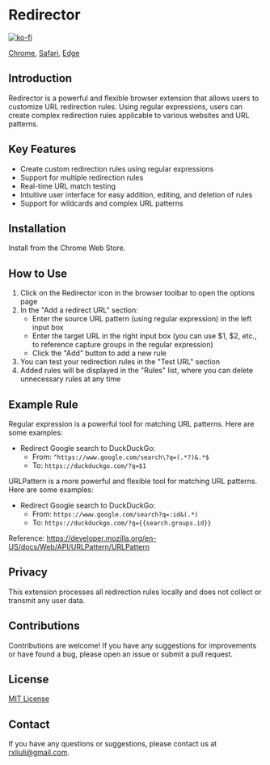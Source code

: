 # Redirector

[![ko-fi](https://ko-fi.com/img/githubbutton_sm.svg)](https://ko-fi.com/rxliuli)

[Chrome](https://chromewebstore.google.com/detail/redirector/lioaeidejmlpffbndjhaameocfldlhin), [Safari](https://apps.apple.com/cn/app/url-redirector/id6743197230), [Edge](https://microsoftedge.microsoft.com/addons/detail/redirector/jhdjcofnjfeljeekjklhgfmfocfgibmm)

## Introduction

Redirector is a powerful and flexible browser extension that allows users to customize URL redirection rules. Using regular expressions, users can create complex redirection rules applicable to various websites and URL patterns.

## Key Features

- Create custom redirection rules using regular expressions
- Support for multiple redirection rules
- Real-time URL match testing
- Intuitive user interface for easy addition, editing, and deletion of rules
- Support for wildcards and complex URL patterns

## Installation

Install from the Chrome Web Store.

## How to Use

1. Click on the Redirector icon in the browser toolbar to open the options page
2. In the "Add a redirect URL" section:
   - Enter the source URL pattern (using regular expression) in the left input box
   - Enter the target URL in the right input box (you can use $1, $2, etc., to reference capture groups in the regular expression)
   - Click the "Add" button to add a new rule
3. You can test your redirection rules in the "Test URL" section
4. Added rules will be displayed in the "Rules" list, where you can delete unnecessary rules at any time

## Example Rule

Regular expression is a powerful tool for matching URL patterns. Here are some examples:

- Redirect Google search to DuckDuckGo:
  - From: `^https://www.google.com/search\?q=(.*?)&.*$`
  - To: `https://duckduckgo.com/?q=$1`

URLPattern is a more powerful and flexible tool for matching URL patterns. Here are some examples:

- Redirect Google search to DuckDuckGo:
  - From: `https://www.google.com/search?q=:id&(.*)`
  - To: `https://duckduckgo.com/?q={{search.groups.id}}`

Reference: <https://developer.mozilla.org/en-US/docs/Web/API/URLPattern/URLPattern>

## Privacy

This extension processes all redirection rules locally and does not collect or transmit any user data.

## Contributions

Contributions are welcome! If you have any suggestions for improvements or have found a bug, please open an issue or submit a pull request.

## License

[MIT License](./LICENSE)

## Contact

If you have any questions or suggestions, please contact us at [rxliuli@gmail.com](mailto:rxliuli@gmail.com).
